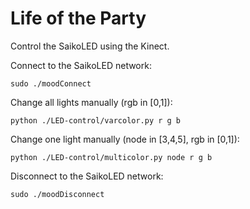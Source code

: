 Life of the Party
=================

Control the SaikoLED using the Kinect.

Connect to the SaikoLED network:

    sudo ./moodConnect

Change all lights manually (rgb in [0,1]):

    python ./LED-control/varcolor.py r g b

Change one light manually (node in [3,4,5], rgb in [0,1]):

    python ./LED-control/multicolor.py node r g b

Disconnect to the SaikoLED network:

    sudo ./moodDisconnect

